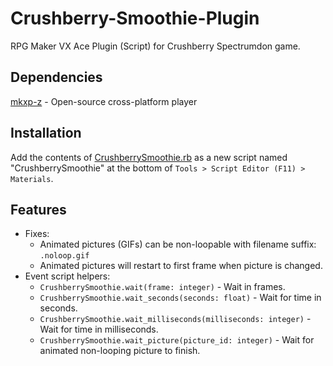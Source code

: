 # Crushberry-Smoothie-Plugin

RPG Maker VX Ace Plugin (Script) for Crushberry Spectrumdon game.

## Dependencies

[mkxp-z](https://github.com/mkxp-z/mkxp-z) - Open-source cross-platform player

## Installation

Add the contents of [CrushberrySmoothie.rb](CrushberrySmoothie.rb) as a new script named "CrushberrySmoothie" at the bottom of `Tools > Script Editor (F11) > Materials`.

## Features

-   Fixes:
    -   Animated pictures (GIFs) can be non-loopable with filename suffix: `.noloop.gif`
    -   Animated pictures will restart to first frame when picture is changed.
-   Event script helpers:
    -   `CrushberrySmoothie.wait(frame: integer)` - Wait in frames.
    -   `CrushberrySmoothie.wait_seconds(seconds: float)` - Wait for time in seconds.
    -   `CrushberrySmoothie.wait_milliseconds(milliseconds: integer)` - Wait for time in milliseconds.
    -   `CrushberrySmoothie.wait_picture(picture_id: integer)` - Wait for animated non-looping picture to finish.
